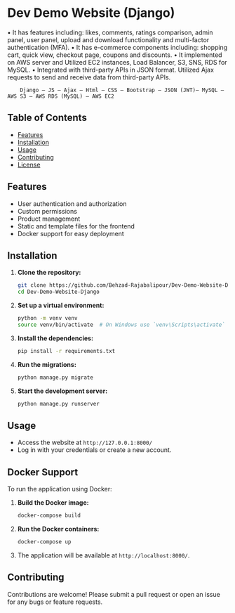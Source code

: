 # Dev Demo Website (Django)

•	It has features including: likes, comments, ratings comparison, admin panel, user panel, upload and download functionality and multi-factor authentication (MFA).
•	It has e-commerce components including: shopping cart, quick view, checkout page, coupons and discounts.
•	It implemented on AWS server and Utilized EC2 instances, Load Balancer, S3, SNS, RDS for MySQL.
•	Integrated with third-party APIs in JSON format. Utilized Ajax requests to send and receive data from third-party APIs.

        Django – JS – Ajax – Html – CSS – Bootstrap – JSON (JWT)– MySQL – AWS S3 – AWS RDS (MySQL) – AWS EC2 

## Table of Contents
- [Features](#features)
- [Installation](#installation)
- [Usage](#usage)
- [Contributing](#contributing)
- [License](#license)

## Features
- User authentication and authorization
- Custom permissions
- Product management
- Static and template files for the frontend
- Docker support for easy deployment

## Installation

1. **Clone the repository:**
    ```bash
    git clone https://github.com/Behzad-Rajabalipour/Dev-Demo-Website-Django.git
    cd Dev-Demo-Website-Django
    ```

2. **Set up a virtual environment:**
    ```bash
    python -m venv venv
    source venv/bin/activate  # On Windows use `venv\Scripts\activate`
    ```

3. **Install the dependencies:**
    ```bash
    pip install -r requirements.txt
    ```

4. **Run the migrations:**
    ```bash
    python manage.py migrate
    ```

5. **Start the development server:**
    ```bash
    python manage.py runserver
    ```

## Usage
- Access the website at `http://127.0.0.1:8000/`
- Log in with your credentials or create a new account.

## Docker Support

To run the application using Docker:

1. **Build the Docker image:**
    ```bash
    docker-compose build
    ```

2. **Run the Docker containers:**
    ```bash
    docker-compose up
    ```

3. The application will be available at `http://localhost:8000/`.

## Contributing
Contributions are welcome! Please submit a pull request or open an issue for any bugs or feature requests.

 
